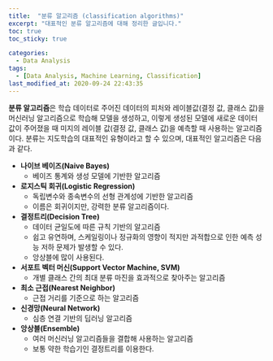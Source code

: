 ```yaml
---
title:  "분류 알고리즘 (classification algorithms)"
excerpt: "대표적인 분류 알고리즘에 대해 정리한 글입니다."
toc: true
toc_sticky: true

categories:
  - Data Analysis
tags:
  - [Data Analysis, Machine Learning, Classification]
last_modified_at: 2020-09-24 22:43:35
---
```


**분류 알고리즘**은 학습 데이터로 주어진 데이터의 피처와 레이블값(결정 값, 클래스 값)을 머신러닝 알고리즘으로 학습해 모델을 생성하고, 이렇게 생성된 모델에 새로운 데이터 값이 주어졌을 때 미지의 레이블 값(결정 값, 클래스 값)을 예측할 때 사용하는 알고리즘이다. 분류는 지도학습의 대표적인 유형이라고 할 수 있으며, 대표적인 알고리즘은 다음과 같다.  

- **나이브 베이즈(Naive Bayes)** 
  - 베이즈 통계와 생성 모델에 기반한 알고리즘
- **로지스틱 회귀(Logistic Regression)** 
  - 독립변수와 종속변수의 선형 관계성에 기반한 알고리즘
  - 이름은 회귀이지만, 강력한 분류 알고리즘이다.
- **결정트리(Decision Tree)**
  - 데이터 균일도에 따른 규칙 기반의 알고리즘
  - 쉽고 유연하며, 스케일링이나 정규화의 영향이 적지만 과적합으로 인한 예측 성능 저하 문제가 발생할 수 있다.
  - 앙상블에 많이 사용된다.
- **서포트 벡터 머신(Support Vector Machine, SVM)**
  - 개별 클래스 간의 최대 분류 마진을 효과적으로 찾아주는 알고리즘
- **최소 근접(Nearest Neighbor)**
  - 근접 거리를 기준으로 하는 알고리즘
- **신경망(Neural Network)**
  - 심층 연결 기반의 딥러닝 알고리즘
- **앙상블(Ensemble)**
  - 여러 머신러닝 알고리즘들을 결합해 사용하는 알고리즘
  - 보통 약한 학습기인 결정트리를 이용한다.  








